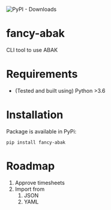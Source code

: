 ![PyPI - Downloads](https://img.shields.io/pypi/dm/fancy-abak)
# fancy-abak
CLI tool to use ABAK

# Requirements
* (Tested and built using) Python >3.6

# Installation
Package is available in PyPi:

`pip install fancy-abak`

# Roadmap
1. Approve timesheets
2. Import from
   1. JSON
   2. YAML
